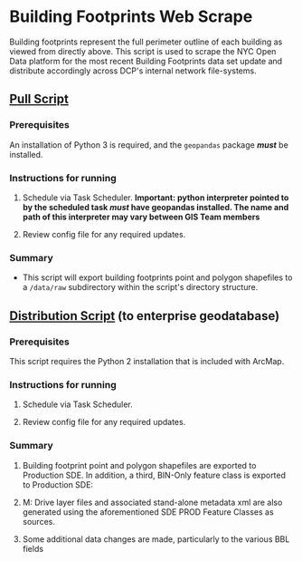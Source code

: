 # Building Footprints Web Scrape

Building footprints represent the full perimeter outline of each building as viewed from directly above. This script is used to scrape the NYC Open Data platform for the most recent Building Footprints data set update and distribute accordingly across DCP's internal network file-systems.

## [Pull Script](scripts/bldg_footprint_pull.py)

### Prerequisites

An installation of Python 3 is required, and the `geopandas` package ***must*** be installed.

### Instructions for running

1. Schedule via Task Scheduler. **Important: python interpreter pointed to by the scheduled task *must* have geopandas installed. The name and path of this interpreter may vary between GIS Team members** 

2. Review config file for any required updates.

### Summary

- This script will export building footprints point and polygon shapefiles to a `/data/raw` subdirectory within the script's directory structure.


## [Distribution Script](scripts/bldg_footprint_distribute.py) (to enterprise geodatabase)

### Prerequisites
This script requires the Python 2 installation that is included with ArcMap.

### Instructions for running

1. Schedule via Task Scheduler.

2. Review config file for any required updates.

### Summary

1. Building footprint point and polygon shapefiles are exported to Production SDE. In addition, a third, BIN-Only feature class is exported to Production SDE:

2. M: Drive layer files and associated stand-alone metadata xml are also generated using the aforementioned SDE PROD Feature Classes as sources.

3. Some additional data changes are made, particularly to the various BBL fields